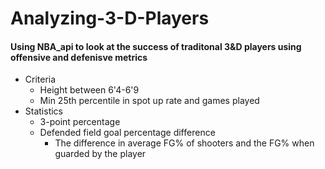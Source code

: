 # Analyzing-3-D-Players

#### Using NBA_api to look at the success of traditonal 3&D players using offensive and defenisve metrics
  - Criteria
    -   Height between 6'4-6'9   
    -   Min 25th percentile in spot up rate and games played
  - Statistics
    -   3-point percentage
    -   Defended field goal percentage difference
        -   The difference in average FG% of shooters and the FG% when guarded by the player   
